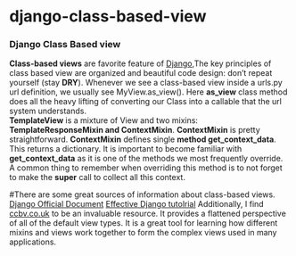 # django-class-based-view
### Django Class Based view
**Class-based views** are favorite feature of [Django](https://docs.djangoproject.com/),The key principles of class based view are organized and beautiful code design: don’t repeat yourself (stay **DRY**).
Whenever we see a class-based view inside a urls.py url definition, we usually see MyView.as_view().  Here __as_view__ class method does all the heavy lifting of converting our Class into a callable that the url system understands.  
**TemplateView** is a mixture of View and two mixins: __TemplateResponseMixin and ContextMixin__.
**ContextMixin** is pretty straightforward. __ContextMixin__ defines single **method get_context_data**. This returns a dictionary. It is important to become familiar with __get_context_data__ as it is one of the methods we most frequently override. A common thing to remember when overriding this method is to not forget to make the __super__ call to collect all this context.
 
#There are some great sources of information about class-based views. 
[Django Official Document](https://docs.djangoproject.com/en/1.10/topics/class-based-views/)
[Effective Django tutolrial](http://www.effectivedjango.com/classbasedviews.html)
Additionally, I find [ccbv.co.uk](http://ccbv.co.uk/) to be an invaluable resource.  It provides a flattened perspective of all of the default view types.  It is a great tool for learning how different mixins and views work together to form the complex views used in many applications.
